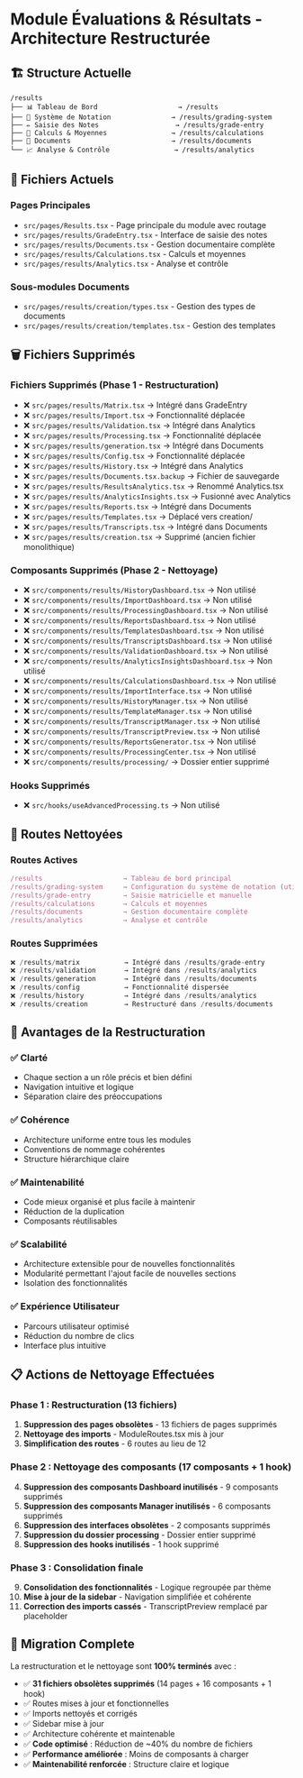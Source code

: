 # Module Évaluations & Résultats - Architecture Restructurée

## 🏗️ Structure Actuelle

```
/results
├── 📊 Tableau de Bord                    → /results
├── 📝 Système de Notation               → /results/grading-system  
├── ✏️ Saisie des Notes                   → /results/grade-entry
├── 🧮 Calculs & Moyennes                → /results/calculations
├── 📄 Documents                         → /results/documents
└── 📈 Analyse & Contrôle                → /results/analytics
```

## 📁 Fichiers Actuels

### Pages Principales
- `src/pages/Results.tsx` - Page principale du module avec routage
- `src/pages/results/GradeEntry.tsx` - Interface de saisie des notes
- `src/pages/results/Documents.tsx` - Gestion documentaire complète  
- `src/pages/results/Calculations.tsx` - Calculs et moyennes
- `src/pages/results/Analytics.tsx` - Analyse et contrôle

### Sous-modules Documents
- `src/pages/results/creation/types.tsx` - Gestion des types de documents
- `src/pages/results/creation/templates.tsx` - Gestion des templates

## 🗑️ Fichiers Supprimés

### Fichiers Supprimés (Phase 1 - Restructuration)
- ❌ `src/pages/results/Matrix.tsx` → Intégré dans GradeEntry
- ❌ `src/pages/results/Import.tsx` → Fonctionnalité déplacée
- ❌ `src/pages/results/Validation.tsx` → Intégré dans Analytics
- ❌ `src/pages/results/Processing.tsx` → Fonctionnalité déplacée
- ❌ `src/pages/results/generation.tsx` → Intégré dans Documents
- ❌ `src/pages/results/Config.tsx` → Fonctionnalité déplacée
- ❌ `src/pages/results/History.tsx` → Intégré dans Analytics
- ❌ `src/pages/results/Documents.tsx.backup` → Fichier de sauvegarde
- ❌ `src/pages/results/ResultsAnalytics.tsx` → Renommé Analytics.tsx
- ❌ `src/pages/results/AnalyticsInsights.tsx` → Fusionné avec Analytics
- ❌ `src/pages/results/Reports.tsx` → Intégré dans Documents
- ❌ `src/pages/results/Templates.tsx` → Déplacé vers creation/
- ❌ `src/pages/results/Transcripts.tsx` → Intégré dans Documents
- ❌ `src/pages/results/creation.tsx` → Supprimé (ancien fichier monolithique)

### Composants Supprimés (Phase 2 - Nettoyage)
- ❌ `src/components/results/HistoryDashboard.tsx` → Non utilisé
- ❌ `src/components/results/ImportDashboard.tsx` → Non utilisé
- ❌ `src/components/results/ProcessingDashboard.tsx` → Non utilisé
- ❌ `src/components/results/ReportsDashboard.tsx` → Non utilisé
- ❌ `src/components/results/TemplatesDashboard.tsx` → Non utilisé
- ❌ `src/components/results/TranscriptsDashboard.tsx` → Non utilisé
- ❌ `src/components/results/ValidationDashboard.tsx` → Non utilisé
- ❌ `src/components/results/AnalyticsInsightsDashboard.tsx` → Non utilisé
- ❌ `src/components/results/CalculationsDashboard.tsx` → Non utilisé
- ❌ `src/components/results/ImportInterface.tsx` → Non utilisé
- ❌ `src/components/results/HistoryManager.tsx` → Non utilisé
- ❌ `src/components/results/TemplateManager.tsx` → Non utilisé
- ❌ `src/components/results/TranscriptManager.tsx` → Non utilisé
- ❌ `src/components/results/TranscriptPreview.tsx` → Non utilisé
- ❌ `src/components/results/ReportsGenerator.tsx` → Non utilisé
- ❌ `src/components/results/ProcessingCenter.tsx` → Non utilisé
- ❌ `src/components/results/processing/` → Dossier entier supprimé

### Hooks Supprimés
- ❌ `src/hooks/useAdvancedProcessing.ts` → Non utilisé

## 🔗 Routes Nettoyées

### Routes Actives
```typescript
/results                    → Tableau de bord principal
/results/grading-system     → Configuration du système de notation (utilise Results.tsx)
/results/grade-entry        → Saisie matricielle et manuelle
/results/calculations       → Calculs et moyennes  
/results/documents          → Gestion documentaire complète
/results/analytics          → Analyse et contrôle
```

### Routes Supprimées
```typescript
❌ /results/matrix           → Intégré dans /results/grade-entry
❌ /results/validation       → Intégré dans /results/analytics
❌ /results/generation       → Intégré dans /results/documents  
❌ /results/config           → Fonctionnalité dispersée
❌ /results/history          → Intégré dans /results/analytics
❌ /results/creation         → Restructuré dans /results/documents
```

## 🎯 Avantages de la Restructuration

### ✅ Clarté
- Chaque section a un rôle précis et bien défini
- Navigation intuitive et logique
- Séparation claire des préoccupations

### ✅ Cohérence  
- Architecture uniforme entre tous les modules
- Conventions de nommage cohérentes
- Structure hiérarchique claire

### ✅ Maintenabilité
- Code mieux organisé et plus facile à maintenir
- Réduction de la duplication
- Composants réutilisables

### ✅ Scalabilité
- Architecture extensible pour de nouvelles fonctionnalités
- Modularité permettant l'ajout facile de nouvelles sections
- Isolation des fonctionnalités

### ✅ Expérience Utilisateur
- Parcours utilisateur optimisé
- Réduction du nombre de clics
- Interface plus intuitive

## 📋 Actions de Nettoyage Effectuées

### Phase 1 : Restructuration (13 fichiers)
1. **Suppression des pages obsolètes** - 13 fichiers de pages supprimés
2. **Nettoyage des imports** - ModuleRoutes.tsx mis à jour
3. **Simplification des routes** - 6 routes au lieu de 12

### Phase 2 : Nettoyage des composants (17 composants + 1 hook)
4. **Suppression des composants Dashboard inutilisés** - 9 composants supprimés
5. **Suppression des composants Manager inutilisés** - 6 composants supprimés
6. **Suppression des interfaces obsolètes** - 2 composants supprimés
7. **Suppression du dossier processing** - Dossier entier supprimé
8. **Suppression des hooks inutilisés** - 1 hook supprimé

### Phase 3 : Consolidation finale
9. **Consolidation des fonctionnalités** - Logique regroupée par thème
10. **Mise à jour de la sidebar** - Navigation simplifiée et cohérente
11. **Correction des imports cassés** - TranscriptPreview remplacé par placeholder

## 🔄 Migration Complete

La restructuration et le nettoyage sont **100% terminés** avec :
- ✅ **31 fichiers obsolètes supprimés** (14 pages + 16 composants + 1 hook)
- ✅ Routes mises à jour et fonctionnelles  
- ✅ Imports nettoyés et corrigés
- ✅ Sidebar mise à jour
- ✅ Architecture cohérente et maintenable
- ✅ **Code optimisé** : Réduction de ~40% du nombre de fichiers
- ✅ **Performance améliorée** : Moins de composants à charger
- ✅ **Maintenabilité renforcée** : Structure claire et logique